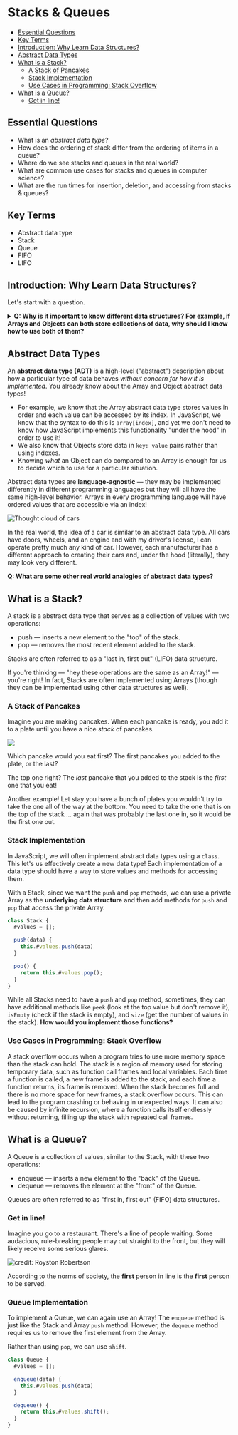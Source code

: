 # Stacks & Queues

* [Essential Questions](1-stacks-queues.md#essential-questions)
* [Key Terms](1-stacks-queues.md#key-terms)
* [Introduction: Why Learn Data Structures?](1-stacks-queues.md#introduction-why-learn-data-structures)
* [Abstract Data Types](1-stacks-queues.md#abstract-data-types)
* [What is a Stack?](1-stacks-queues.md#what-is-a-stack)
  * [A Stack of Pancakes](1-stacks-queues.md#a-stack-of-pancakes)
  * [Stack Implementation](1-stacks-queues.md#stack-implementation)
  * [Use Cases in Programming: Stack Overflow](1-stacks-queues.md#use-cases-in-programming-stack-overflow)
* [What is a Queue?](1-stacks-queues.md#what-is-a-queue)
  * [Get in line!](1-stacks-queues.md#get-in-line)

## Essential Questions

* What is an _abstract data type_?
* How does the ordering of stack differ from the ordering of items in a queue?
* Where do we see stacks and queues in the real world?
* What are common use cases for stacks and queues in computer science?
* What are the run times for insertion, deletion, and accessing from stacks & queues?

## Key Terms

* Abstract data type
* Stack
* Queue
* FIFO
* LIFO

## Introduction: Why Learn Data Structures?

Let's start with a question.

<details>

<summary><strong>Q: Why is it important to know different data structures? For example, if Arrays and Objects can both store collections of data, why should I know how to use both of them?</strong></summary>

Every data structure has advantages and disadvantages. While Arrays and Objects can both store collections of data, but the operations you can perform with them are different. Knowing their differences allows you to choose the right data structure for every situation.

</details>



## Abstract Data Types

An **abstract data type (ADT)** is a high-level ("abstract") description about how a particular type of data behaves _without concern for how it is implemented_. You already know about the Array and Object abstract data types!

* For example, we know that the Array abstract data type stores values in order and each value can be accessed by its index. In JavaScript, we know that the syntax to do this is `array[index]`, and yet we don't need to know how JavaScript implements this functionality "under the hood" in order to use it!
* We also know that Objects store data in `key: value` pairs rather than using indexes.
* Knowing _what_ an Object can do compared to an Array is enough for us to decide which to use for a particular situation.

Abstract data types are **language-agnostic** — they may be implemented differently in different programming languages but they will all have the same high-level behavior. Arrays in every programming language will have ordered values that are accessible via an index!

![Thought cloud of cars](img/abstract-cars.png)

In the real world, the idea of a car is similar to an abstract data type. All cars have doors, wheels, and an engine and with my driver's license, I can operate pretty much any kind of car. However, each manufacturer has a different approach to creating their cars and, under the hood (literally), they may look very different.

**Q: What are some other real world analogies of abstract data types?**

## What is a Stack?

A stack is a abstract data type that serves as a collection of values with two operations:

* push — inserts a new element to the "top" of the stack.
* pop — removes the most recent element added to the stack.

Stacks are often referred to as a "last in, first out" (LIFO) data structure.

If you're thinking — "hey these operations are the same as an Array!" — you're right! In fact, Stacks are often implemented using Arrays (though they can be implemented using other data structures as well).

### A Stack of Pancakes

Imagine you are making pancakes. When each pancake is ready, you add it to a plate until you have a nice _stack_ of pancakes.

![](img/pancakes.png)

Which pancake would you eat first? The first pancakes you added to the plate, or the last?

The top one right? The _last_ pancake that you added to the stack is the _first_ one that you eat!

Another example! Let stay you have a bunch of plates you wouldn't try to take the one all of the way at the bottom. You need to take the one that is on the top of the stack ... again that was probably the last one in, so it would be the first one out.

### Stack Implementation

In JavaScript, we will often implement abstract data types using a `class`. This let's us effectively create a new data type! Each implementation of a data type should have a way to store values and methods for accessing them.

With a Stack, since we want the `push` and `pop` methods, we can use a private Array as the **underlying data structure** and then add methods for `push` and `pop` that access the private Array.

```js
class Stack {
  #values = [];

  push(data) {
    this.#values.push(data)
  }

  pop() {
    return this.#values.pop();
  }
}
```

While all Stacks need to have a `push` and `pop` method, sometimes, they can have additional methods like `peek` (look at the top value but don't remove it), `isEmpty` (check if the stack is empty), and `size` (get the number of values in the stack). **How would you implement those functions?**

### Use Cases in Programming: Stack Overflow

A stack overflow occurs when a program tries to use more memory space than the stack can hold. The stack is a region of memory used for storing temporary data, such as function call frames and local variables. Each time a function is called, a new frame is added to the stack, and each time a function returns, its frame is removed. When the stack becomes full and there is no more space for new frames, a stack overflow occurs. This can lead to the program crashing or behaving in unexpected ways. It can also be caused by infinite recursion, where a function calls itself endlessly without returning, filling up the stack with repeated call frames.

## What is a Queue?

A Queue is a collection of values, similar to the Stack, with these two operations:

* enqueue — inserts a new element to the "back" of the Queue.
* dequeue — removes the element at the "front" of the Queue.

Queues are often referred to as "first in, first out" (FIFO) data structures.

### Get in line!

Imagine you go to a restaurant. There's a line of people waiting. Some audacious, rule-breaking people may cut straight to the front, but they will likely receive some serious glares.

![credit: Royston Robertson](img/queue-cartoon.png)

According to the norms of society, the **first** person in line is the **first** person to be served.

### Queue Implementation

To implement a Queue, we can again use an Array! The `enqueue` method is just like the Stack and Array `push` method. However, the `dequeue` method requires us to remove the first element from the Array.

Rather than using `pop`, we can use `shift`.

```js
class Queue {
  #values = [];

  enqueue(data) {
    this.#values.push(data)
  }

  dequeue() {
    return this.#values.shift();
  }
}
```
